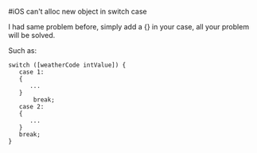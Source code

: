 #iOS can't alloc new object in switch case

I had same problem before, simply add a {} in your case, all your problem will be solved.

Such as:

	switch ([weatherCode intValue]) {
	   case 1:
	   {
	      ...
	   }
	       break;
	   case 2:
	   {
	      ...
	   }          
	   break;
	}